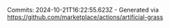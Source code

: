 Commits: 2024-10-21T16:22:55.623Z - Generated via https://github.com/marketplace/actions/artificial-grass
<br>
